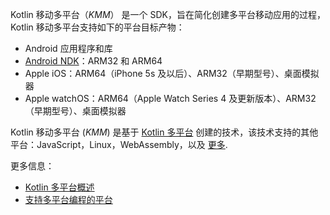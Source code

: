 [//]: # (title: Supported platforms)
[//]: # (auxiliary-id: Supported_Platforms)

Kotlin 移动多平台（_KMM_） 是一个 SDK，旨在简化创建多平台移动应用的过程，Kotlin 移动多平台支持如下的平台目标产物：

* Android 应用程序和库
* [Android NDK](https://developer.android.com/ndk)：ARM32 和 ARM64
* Apple iOS：ARM64（iPhone 5s 及以后）、ARM32（早期型号）、桌面模拟器
* Apple watchOS：ARM64（Apple Watch Series 4 及更新版本）、ARM32（早期型号）、桌面模拟器

Kotlin 移动多平台 (_KMM_) 是基于 [Kotlin 多平台](https://kotlinlang.org/docs/reference/multiplatform.html) 创建的技术，该技术支持的其他平台：JavaScript，Linux，WebAssembly，以及 [更多](https://kotlinlang.org/docs/reference/mpp-dsl-reference.html#targets). 

更多信息：
* [Kotlin 多平台概述](https://kotlinlang.org/docs/reference/multiplatform.html)
* [支持多平台编程的平台](https://kotlinlang.org/docs/reference/mpp-supported-platforms.html)
